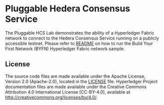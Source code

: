 # Pluggable Hedera Consensus Service

The Pluggable HCS Lab demonstrates the ability of a Hyperledger Fabric network to connect to the Hedera Consensus Service running on a publicly accessible testnet. Please refer to [README](first-network/README.md) on how to run the Build Your
First Network (BYFN) Hyperledger Fabric network sample.

## License <a name="license"></a>

The source code files are made available under the Apache License, Version 2.0 (Apache-2.0), located in the [LICENSE](LICENSE) file. Hyperledger Project documentation files are made available under the Creative Commons Attribution 4.0 International License (CC-BY-4.0), available at http://creativecommons.org/licenses/by/4.0/.
